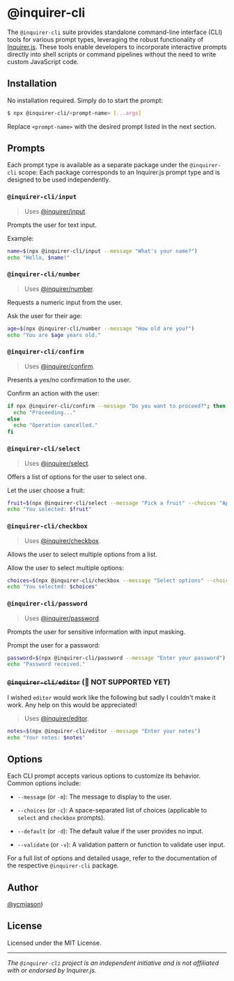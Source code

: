 # @inquirer-cli

The `@inquirer-cli` suite provides standalone command-line interface (CLI) tools for various prompt types, leveraging the robust functionality of [Inquirer.js](https://github.com/SBoudrias/Inquirer.js). These tools enable developers to incorporate interactive prompts directly into shell scripts or command pipelines without the need to write custom JavaScript code.

## Installation

No installation required. Simply do to start the prompt:

```bash
$ npx @inquirer-cli/<prompt-name> [...args]
```

Replace `<prompt-name>` with the desired prompt listed in the next section.


## Prompts

Each prompt type is available as a separate package under the `@inquirer-cli` scope:
Each package corresponds to an Inquirer.js prompt type and is designed to be used independently.

### `@inquirer-cli/input`

> Uses [@inquirer/input](https://github.com/SBoudrias/Inquirer.js/tree/main/packages/input).

Prompts the user for text input.

Example:

```bash
name=$(npx @inquirer-cli/input --message "What's your name?")
echo "Hello, $name!"
```

### `@inquirer-cli/number`

> Uses [@inquirer/number](https://github.com/SBoudrias/Inquirer.js/tree/main/packages/number).

Requests a numeric input from the user.

Ask the user for their age:

```bash
age=$(npx @inquirer-cli/number --message "How old are you?")
echo "You are $age years old."
```

### `@inquirer-cli/confirm`

> Uses [@inquirer/confirm](https://github.com/SBoudrias/Inquirer.js/tree/main/packages/confirm).

Presents a yes/no confirmation to the user.

Confirm an action with the user:

```bash
if npx @inquirer-cli/confirm --message "Do you want to proceed?"; then
  echo "Proceeding..."
else
  echo "Operation cancelled."
fi
```

### `@inquirer-cli/select`

> Uses [@inquirer/select](https://github.com/SBoudrias/Inquirer.js/tree/main/packages/select).

Offers a list of options for the user to select one.

Let the user choose a fruit:

```bash
fruit=$(npx @inquirer-cli/select --message "Pick a fruit" --choices "Apple" "Banana" "Cherry")
echo "You selected: $fruit"
```

### `@inquirer-cli/checkbox`

> Uses [@inquirer/checkbox](https://github.com/SBoudrias/Inquirer.js/tree/main/packages/checkbox).

Allows the user to select multiple options from a list.

Allow the user to select multiple options:

```bash
choices=$(npx @inquirer-cli/checkbox --message "Select options" --choices "Option 1" "Option 2" "Option 3")
echo "You selected: $choices"
```

### `@inquirer-cli/password`

> Uses [@inquirer/password](https://github.com/SBoudrias/Inquirer.js/tree/main/packages/password).

Prompts the user for sensitive information with input masking.

Prompt the user for a password:

```bash
password=$(npx @inquirer-cli/password --message "Enter your password")
echo "Password received."
```

### ~~`@inquirer-cli/editor`~~ (🚧 NOT SUPPORTED YET)

I wished `editor` would work like the following but sadly I couldn't make it work. Any help on this would be appreciated!

> Uses [@inquirer/editor](https://github.com/SBoudrias/Inquirer.js/tree/main/packages/editor).


```bash
notes=$(npx @inquirer-cli/editor --message "Enter your notes")
echo "Your notes: $notes"
```

## Options

Each CLI prompt accepts various options to customize its behavior. Common options include:

- `--message` (or `-m`):
  The message to display to the user.

- `--choices` (or `-c`):
  A space-separated list of choices (applicable to `select` and `checkbox` prompts).

- `--default` (or `-d`):
  The default value if the user provides no input.

- `--validate` (or `-v`):
  A validation pattern or function to validate user input.

For a full list of options and detailed usage, refer to the documentation of the respective `@inquirer-cli` package.

## Author

[@ycmjason](https://github.com/ycmjason))

## License

Licensed under the MIT License.

---

*The `@inquirer-cli` project is an independent initiative and is not affiliated with or endorsed by Inquirer.js.*
